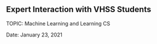 ## Expert Interaction with VHSS Students

TOPIC: Machine Learning and Learning CS

Date: January 23, 2021

